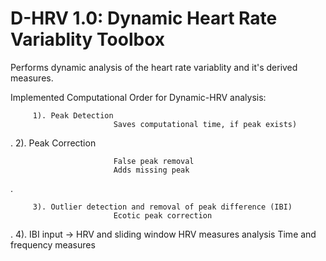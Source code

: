 # D-HRV 1.0: Dynamic Heart Rate Variablity Toolbox
Performs dynamic analysis of the heart rate variablity and it's derived measures. 

Implemented Computational Order for Dynamic-HRV analysis: 


         1). Peak Detection 
                           Saves computational time, if peak exists) 

.
         2). Peak Correction 

                           False peak removal
                           Adds missing peak
 .
 
         3). Outlier detection and removal of peak difference (IBI) 
                           Ecotic peak correction

.
         4). IBI input -> HRV and sliding window HRV measures analysis 
                           Time and frequency measures

